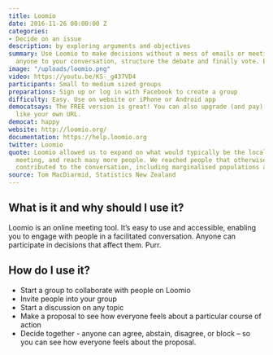 ```yaml
---
title: Loomio
date: 2016-11-26 00:00:00 Z
categories:
- Decide on an issue
description: by exploring arguments and objectives
summary: Use Loomio to make decisions without a mess of emails or meetings. Invite
  anyone to your conversation, structure the debate and finally vote. Easy right?
image: "/uploads/loomio.png"
video: https://youtu.be/KS-_g437VD4
participants: Small to medium sized groups
preparations: Sign up or log in with Facebook to create a group
difficulty: Easy. Use on website or iPhone or Android app
democatsays: The FREE version is great! You can also upgrade (and pay) for more features
  like your own URL.
democat: happy
website: http://loomio.org/
documentation: https://help.loomio.org
twitter: Loomio
quote: Loomio allowed us to expand on what would typically be the local town hall
  meeting, and reach many more people. We reached people that otherwise wouldn't have
  contributed to the conversation, including marginalised populations and youth.
source: Tom MacDiarmid, Statistics New Zealand
---
```


## What is it and why should I use it?

Loomio is an online meeting tool. It’s easy to use and accessible, enabling you to engage with people in a facilitated conversation. Anyone can participate in decisions that affect them. Purr.

## How do I use it?

* Start a group to collaborate with people on Loomio
* Invite people into your group
* Start a discussion on any topic
* Make a proposal to see how everyone feels about a particular course of action
* Decide together - anyone can agree, abstain, disagree, or block – so you can see how everyone feels about the proposal.

